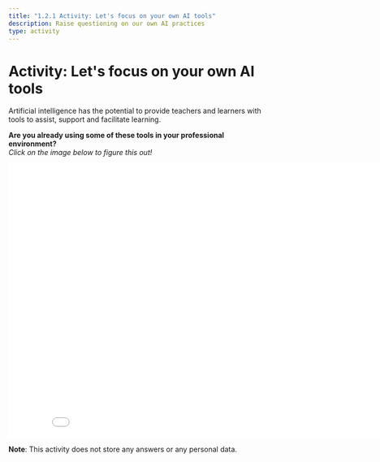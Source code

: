 ```yaml
---
title: "1.2.1 Activity: Let's focus on your own AI tools"
description: Raise questioning on our own AI practices
type: activity
---
```


# Activity: Let's focus on your own AI tools

Artificial intelligence has the potential to provide teachers and learners with tools to assist, support and facilitate learning.

**Are you already using some of these tools in your professional environment?**  
_Click on the image below to figure this out!_

<center><iframe width="860" height="540" src="1-2-1-activity-AI-based-tools/story.html" frameborder="0" allowfullscreen></iframe></center>

**Note**: This activity does not store any answers or any personal data.
